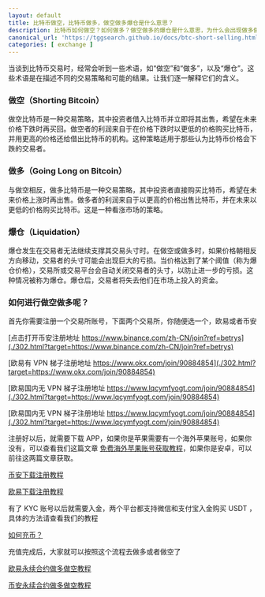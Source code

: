 ```yaml
---
layout: default
title: 比特币做空，比特币做多，做空做多爆仓是什么意思？
description: 比特币如何做空？如何做多？做空做多的爆仓是什么意思，为什么会出现做多做空的爆仓，应该去哪里玩比特币的做空做多？
canonical_url: 'https://tggsearch.github.io/docs/btc-short-selling.html'
categories: [ exchange ]
---
```

当谈到比特币交易时，经常会听到一些术语，如“做空”和“做多”，以及“爆仓”。这些术语是在描述不同的交易策略和可能的结果。让我们逐一解释它们的含义。

### 做空（Shorting Bitcoin）
做空比特币是一种交易策略，其中投资者借入比特币并立即将其出售，希望在未来价格下跌时再买回。做空者的利润来自于在价格下跌时以更低的价格购买比特币，并用更高的价格还给借出比特币的机构。这种策略适用于那些认为比特币价格会下跌的交易者。

### 做多（Going Long on Bitcoin）
与做空相反，做多比特币是一种交易策略，其中投资者直接购买比特币，希望在未来价格上涨时再出售。做多者的利润来自于以更高的价格出售比特币，并在未来以更低的价格购买比特币。这是一种看涨市场的策略。

### 爆仓（Liquidation）
爆仓发生在交易者无法继续支撑其交易头寸时。在做空或做多时，如果价格朝相反方向移动，交易者的头寸可能会出现巨大的亏损。当价格达到了某个阈值（称为爆仓价格），交易所或交易平台会自动关闭交易者的头寸，以防止进一步的亏损。这种情况被称为爆仓。爆仓后，交易者将失去他们在市场上投入的资金。

### 如何进行做空做多呢？
首先你需要注册一个交易所账号，下面两个交易所，你随便选一个，欧易或者币安

[点击打开币安注册地址 https://www.binance.com/zh-CN/join?ref=betrys](./302.html?target=https://www.binance.com/zh-CN/join?ref=betrys)


[欧易有 VPN 梯子注册地址 https://www.okx.com/join/90884854](./302.html?target=https://www.okx.com/join/90884854)


[欧易国内无 VPN 梯子注册地址 https://www.lqcymfyogt.com/join/90884854](./302.html?target=https://www.lqcymfyogt.com/join/90884854)

[欧易国内无 VPN 梯子注册地址 https://www.lqcymfyogt.com/join/90884854](./302.html?target=https://www.lqcymfyogt.com/join/90884854)


注册好以后，就需要下载 APP，如果你是苹果需要有一个海外苹果账号，如果你没有，可以查看我们这篇文章 [免费海外苹果账号获取教程](./apple-id.html)，如果你是安卓，可以前往这两篇文章获取。

[币安下载注册教程](./bnb-buy-coins.html)

[欧易下载注册教程](./okx-install.html)

有了 KYC 账号以后就需要入金，两个平台都支持微信和支付宝入金购买 USDT ，具体的方法请查看我们的教程 

[如何充币？](./302.html?target=https://www.okx.com/cn/help/how-do-i-make-a-deposit-app?irclickid=wbb1pdVoWxyNRpSR4PSKyQk-UkFWkKycKwNeRI0&Channelid=ACE519391&sharedid=233568&irgwc=1)

充值完成后，大家就可以按照这个流程去做多或者做空了

[欧易永续合约做多做空教程](./okx-exchange.html)

[币安永续合约做多做空教程](./bnb-exchange.html)

